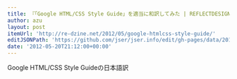 ```yaml
---
title: 『「Google HTML/CSS Style Guide」を適当に和訳してみた | REFLECTDESIGN』
author: azu
layout: post
itemUrl: 'http://re-dzine.net/2012/05/google-htmlcss-style-guide/'
editJSONPath: 'https://github.com/jser/jser.info/edit/gh-pages/data/2012/05/index.json'
date: '2012-05-20T21:12:00+00:00'
---
```

Google HTML/CSS Style Guideの日本語訳
